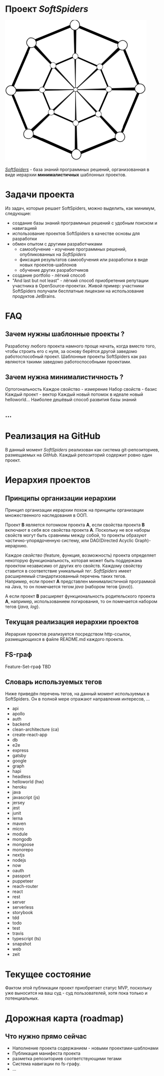 # Проект  *SoftSpiders*

![Логотип SoftSpiders](./images/ss.png)


*[SoftSpiders](https://github.com/softspider)* - база знаний программных решений, организованная в виде иерархии
**минималистичных** шаблонных проектов.

# Задачи проекта

Из задач, которые решает SoftSpiders, можно выделить, как минимум, следующие:

- создание базы знаний программных решений с удобным поиском и навигацией
- использование проектов SoftSpiders в качестве основы для разработки
- обмен опытом с другими разработчиками
    - самообучение - изучение программных решений, опубликованных на *SoftSpiders*
    - фиксация результатов самообучения или разработки в виде новых проектов-шаблонов
    - обучение других разработчиков
- создание portfolio - лёгкий способ
- "And last but not least" - лёгкий способ приобретения репутации участника в OpenSource-проектах.
Живой пример: участники SoftSpiders получали бесплатные лицензии на использование продуктов JetBrains. 

# FAQ

## Зачем нужны шаблонные проекты ?

Разработку любого проекта намного проще начать, когда вместо того, чтобы строить его с нуля, за основу берётся другой
заведомо работоспособный проект. Шаблонные проекты SoftSpiders как раз являются такими заведомо работоспособными проектами.

## Зачем нужна минималистичность ?

Ортогональность
Каждое свойство - измерение
Набор свойств - базис
Каждый проект - вектор
Каждый новый потомок в идеале новый helloworld...
Наиболее дешёвый способ развития базы знаний 

## ...

# Реализация на GitHub

В данный момент *SoftSpiders* реализован как система git-репозиториев, размещаемых на *GitHub*. Каждый репозиторий
содержит ровно один проект.

# Иерархия проектов

## Принципы организации иерархии

Принцип организации иерархии похож на принципы организации множественного наследования в ООП.

Проект **B** является потомком проекта **A**, если свойства проекта **B** включают в себя все свойства проекта **A**.
Поскольку не все наборы свойств могут быть сравнимы между собой, то проекты образуют частично-упорядоченную систему,
или DAG(Directed Acyclic Graph)-иерархию.

Каждое *свойство* (feature, функция, возможность) проекта  определяет некоторую функциональность, которая может быть
поддержана проектом независимо от других его свойств. Каждому свойству ставится в соответствие уникальный *тег*.
*SoftSpiders* имеет расширяемый стандартизованный перечень таких тегов.  
Например, если проект **A** представлен минималистичной программой на Java, то он помечается тегом *java* (набором
тегов {*java*}).

А если проект **B** расширяет функциональность родительского проекта **A**, например, использованием логирования, то он
помечается набором тегов {*java, log*}.


## Текущая реализация иерархии проектов

Иерархия проектов реализуется посредством http-ссылок, размещающихся в файле README.md каждого
проекта. 


## FS-граф

Feature-Set-граф
TBD


## Словарь используемых тегов

Ниже приведён перечень тегов, на данный момент используемых в SoftSpiders.
Он в полной мере отражают направления интересов, ...  

- api
- apollo
- auth
- backend
- clean-architecture (ca)
- create-react-app
- db
- e2e
- express
- gatsby
- google
- graph
- hapi
- headless
- helloworld (hw)
- heroku
- java
- javascript (js)
- jersey
- jest
- junit
- lerna
- maven
- micro
- module
- mongodb
- mongoose
- monorepo
- nextjs
- nodejs
- now
- oauth
- passport
- puppeteer
- reach-router
- react
- rest
- server
- serverless
- storybook
- tdd
- todo
- test
- travis
- typescript (ts)
- snapshot
- web
- zeit

# Текущее состояние

Фактом этой публикации проект приобретает статус MVP, поскольку уже выносится на ваш суд - суд пользователей, хотя пока
только и потенциальных.

# Дорожная карта (roadmap)

## Что нужно прямо сейчас

- Наполнение проекта содержанием - новыми проектами-шаблонами
- Публикация манифеста проекта 
- разметка репозиториев соответствующими тегами
- Система навигации по fs-графу.
- ...